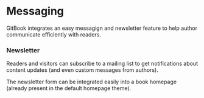 # Messaging

GitBook integrates an easy messagign and newsletter feature to help author communicate efficiently with readers.

### Newsletter

Readers and visitors can subscribe to a mailing list to get notifications about content updates (and even custom messages from authors).

The newsletter form can be integrated easily into a book homepage (already present in the default homepage theme).


